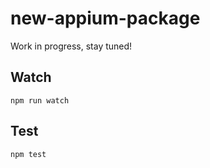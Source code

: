 new-appium-package
===================

Work in progress, stay tuned!

## Watch

```
npm run watch
```

## Test

```
npm test
```
